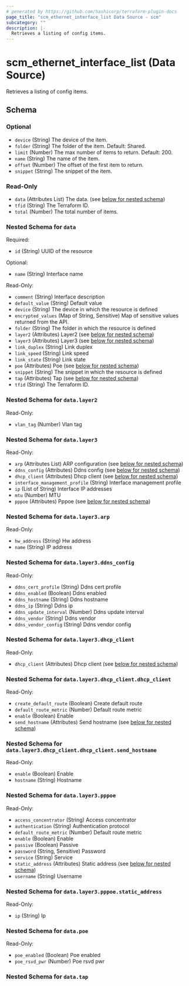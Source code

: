 ```yaml
---
# generated by https://github.com/hashicorp/terraform-plugin-docs
page_title: "scm_ethernet_interface_list Data Source - scm"
subcategory: ""
description: |-
  Retrieves a listing of config items.
---
```


# scm_ethernet_interface_list (Data Source)

Retrieves a listing of config items.



<!-- schema generated by tfplugindocs -->
## Schema

### Optional

- `device` (String) The device of the item.
- `folder` (String) The folder of the item. Default: Shared.
- `limit` (Number) The max number of items to return. Default: 200.
- `name` (String) The name of the item.
- `offset` (Number) The offset of the first item to return.
- `snippet` (String) The snippet of the item.

### Read-Only

- `data` (Attributes List) The data. (see [below for nested schema](#nestedatt--data))
- `tfid` (String) The Terraform ID.
- `total` (Number) The total number of items.

<a id="nestedatt--data"></a>
### Nested Schema for `data`

Required:

- `id` (String) UUID of the resource

Optional:

- `name` (String) Interface name

Read-Only:

- `comment` (String) Interface description
- `default_value` (String) Default value
- `device` (String) The device in which the resource is defined
- `encrypted_values` (Map of String, Sensitive) Map of sensitive values returned from the API.
- `folder` (String) The folder in which the resource is defined
- `layer2` (Attributes) Layer2 (see [below for nested schema](#nestedatt--data--layer2))
- `layer3` (Attributes) Layer3 (see [below for nested schema](#nestedatt--data--layer3))
- `link_duplex` (String) Link duplex
- `link_speed` (String) Link speed
- `link_state` (String) Link state
- `poe` (Attributes) Poe (see [below for nested schema](#nestedatt--data--poe))
- `snippet` (String) The snippet in which the resource is defined
- `tap` (Attributes) Tap (see [below for nested schema](#nestedatt--data--tap))
- `tfid` (String) The Terraform ID.

<a id="nestedatt--data--layer2"></a>
### Nested Schema for `data.layer2`

Read-Only:

- `vlan_tag` (Number) Vlan tag


<a id="nestedatt--data--layer3"></a>
### Nested Schema for `data.layer3`

Read-Only:

- `arp` (Attributes List) ARP configuration (see [below for nested schema](#nestedatt--data--layer3--arp))
- `ddns_config` (Attributes) Ddns config (see [below for nested schema](#nestedatt--data--layer3--ddns_config))
- `dhcp_client` (Attributes) Dhcp client (see [below for nested schema](#nestedatt--data--layer3--dhcp_client))
- `interface_management_profile` (String) Interface management profile
- `ip` (List of String) Interface IP addresses
- `mtu` (Number) MTU
- `pppoe` (Attributes) Pppoe (see [below for nested schema](#nestedatt--data--layer3--pppoe))

<a id="nestedatt--data--layer3--arp"></a>
### Nested Schema for `data.layer3.arp`

Read-Only:

- `hw_address` (String) Hw address
- `name` (String) IP address


<a id="nestedatt--data--layer3--ddns_config"></a>
### Nested Schema for `data.layer3.ddns_config`

Read-Only:

- `ddns_cert_profile` (String) Ddns cert profile
- `ddns_enabled` (Boolean) Ddns enabled
- `ddns_hostname` (String) Ddns hostname
- `ddns_ip` (String) Ddns ip
- `ddns_update_interval` (Number) Ddns update interval
- `ddns_vendor` (String) Ddns vendor
- `ddns_vendor_config` (String) Ddns vendor config


<a id="nestedatt--data--layer3--dhcp_client"></a>
### Nested Schema for `data.layer3.dhcp_client`

Read-Only:

- `dhcp_client` (Attributes) Dhcp client (see [below for nested schema](#nestedatt--data--layer3--dhcp_client--dhcp_client))

<a id="nestedatt--data--layer3--dhcp_client--dhcp_client"></a>
### Nested Schema for `data.layer3.dhcp_client.dhcp_client`

Read-Only:

- `create_default_route` (Boolean) Create default route
- `default_route_metric` (Number) Default route metric
- `enable` (Boolean) Enable
- `send_hostname` (Attributes) Send hostname (see [below for nested schema](#nestedatt--data--layer3--dhcp_client--dhcp_client--send_hostname))

<a id="nestedatt--data--layer3--dhcp_client--dhcp_client--send_hostname"></a>
### Nested Schema for `data.layer3.dhcp_client.dhcp_client.send_hostname`

Read-Only:

- `enable` (Boolean) Enable
- `hostname` (String) Hostname




<a id="nestedatt--data--layer3--pppoe"></a>
### Nested Schema for `data.layer3.pppoe`

Read-Only:

- `access_concentrator` (String) Access concentrator
- `authentication` (String) Authentication protocol
- `default_route_metric` (Number) Default route metric
- `enable` (Boolean) Enable
- `passive` (Boolean) Passive
- `password` (String, Sensitive) Password
- `service` (String) Service
- `static_address` (Attributes) Static address (see [below for nested schema](#nestedatt--data--layer3--pppoe--static_address))
- `username` (String) Username

<a id="nestedatt--data--layer3--pppoe--static_address"></a>
### Nested Schema for `data.layer3.pppoe.static_address`

Read-Only:

- `ip` (String) Ip




<a id="nestedatt--data--poe"></a>
### Nested Schema for `data.poe`

Read-Only:

- `poe_enabled` (Boolean) Poe enabled
- `poe_rsvd_pwr` (Number) Poe rsvd pwr


<a id="nestedatt--data--tap"></a>
### Nested Schema for `data.tap`
